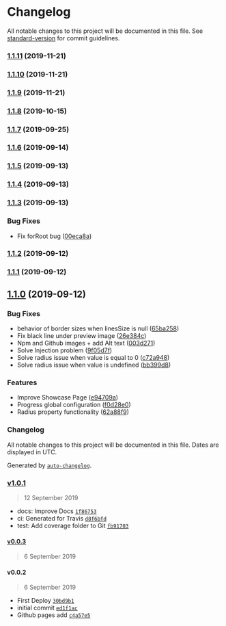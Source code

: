 # Changelog

All notable changes to this project will be documented in this file. See [standard-version](https://github.com/conventional-changelog/standard-version) for commit guidelines.

### [1.1.11](https://github.com/udede/ydd-progress-button/compare/v1.1.10...v1.1.11) (2019-11-21)

### [1.1.10](https://github.com/udede/ydd-progress-button/compare/v1.1.9...v1.1.10) (2019-11-21)

### [1.1.9](https://github.com/udede/ydd-progress-button/compare/v1.1.8...v1.1.9) (2019-11-21)

### [1.1.8](https://github.com/udede/ydd-progress-button/compare/v1.1.7...v1.1.8) (2019-10-15)

### [1.1.7](https://github.com/udede/ydd-progress-button/compare/v1.1.6...v1.1.7) (2019-09-25)

### [1.1.6](https://github.com/udede/ydd-progress-button/compare/v1.1.5...v1.1.6) (2019-09-14)

### [1.1.5](https://github.com/udede/ydd-progress-button/compare/v1.1.4...v1.1.5) (2019-09-13)

### [1.1.4](https://github.com/udede/ydd-progress-button/compare/v1.1.3...v1.1.4) (2019-09-13)

### [1.1.3](https://github.com/udede/ydd-progress-button/compare/v1.1.2...v1.1.3) (2019-09-13)


### Bug Fixes

* Fix forRoot bug ([00eca8a](https://github.com/udede/ydd-progress-button/commit/00eca8a))

### [1.1.2](https://github.com/udede/ydd-progress-button/compare/v1.1.1...v1.1.2) (2019-09-12)

### [1.1.1](https://github.com/udede/ydd-progress-button/compare/v1.1.0...v1.1.1) (2019-09-12)

## [1.1.0](https://github.com/udede/ydd-progress-button/compare/v0.0.3...v1.1.0) (2019-09-12)


### Bug Fixes

* behavior of border sizes when linesSize is null ([65ba258](https://github.com/udede/ydd-progress-button/commit/65ba258))
* Fix black line under preview image ([26e384c](https://github.com/udede/ydd-progress-button/commit/26e384c))
* Npm and Github images + add Alt text ([003d271](https://github.com/udede/ydd-progress-button/commit/003d271))
* Solve Injection problem ([9f05d7f](https://github.com/udede/ydd-progress-button/commit/9f05d7f))
* Solve radius issue when value is equal to 0 ([c72a948](https://github.com/udede/ydd-progress-button/commit/c72a948))
* Solve radius issue when value is undefined ([bb399d8](https://github.com/udede/ydd-progress-button/commit/bb399d8))


### Features

* Improve Showcase Page ([e94709a](https://github.com/udede/ydd-progress-button/commit/e94709a))
* Progress global configuration ([f0d28e0](https://github.com/udede/ydd-progress-button/commit/f0d28e0))
* Radius property functionality ([62a88f9](https://github.com/udede/ydd-progress-button/commit/62a88f9))

### Changelog

All notable changes to this project will be documented in this file. Dates are displayed in UTC.

Generated by [`auto-changelog`](https://github.com/CookPete/auto-changelog).

### [v1.0.1](https://github.com/udede/ydd-progress-button/compare/v0.0.3...v1.0.1)

> 12 September 2019

- docs: Improve Docs [`1f86753`](https://github.com/udede/ydd-progress-button/commit/1f86753332ef02716d739574cd2391c4c4648166)
- ci: Generated for Travis [`d8f6bfd`](https://github.com/udede/ydd-progress-button/commit/d8f6bfdbb8ddf1c97df23771e1d3e330f472dbf0)
- test: Add coverage folder to Git [`fb91703`](https://github.com/udede/ydd-progress-button/commit/fb917036c721b51ef4b8fe5d31cba0f9ad4f37c1)

#### [v0.0.3](https://github.com/udede/ydd-progress-button/compare/v0.0.2...v0.0.3)

> 6 September 2019

#### v0.0.2

> 6 September 2019

- First Deploy [`30bd9b1`](https://github.com/udede/ydd-progress-button/commit/30bd9b10a3cee8a57a59934f4de5926d664e01cc)
- initial commit [`ed1f1ac`](https://github.com/udede/ydd-progress-button/commit/ed1f1ac2a6a676a7cf13c5b8ca73ab9858160ada)
- Github pages add [`c4a57e5`](https://github.com/udede/ydd-progress-button/commit/c4a57e59bef96c20a8814aa371632c2f8f3bf1ca)
